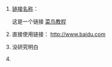 1. [链接名称](链接地址)：

    这是一个链接 [菜鸟教程](https://www.baidu.com)
2. 直接使用链接：
   <http://www.baidu.com>
3. 没研究明白
4. 
   
   
